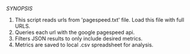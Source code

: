 *SYNOPSIS*
1. This script reads urls from 'pagespeed.txt' file. Load this file with full URLS.
2. Queries each url with the google pagespeed api.
3. Filters JSON results to only include desired metrics.
4. Metrics are saved to local .csv spreadsheet for analysis.
